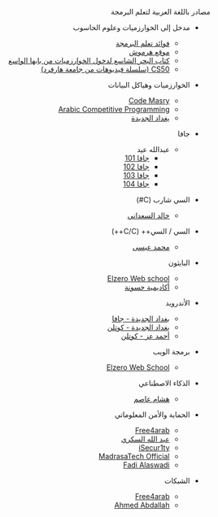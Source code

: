 <div dir="rtl">
 
مصادر باللغة العربية لتعلم البرمجة 

* مدخل إلى الخوارزميات وعلوم الحاسوب
  * [فوائد تعلم البرمجة](https://youtu.be/VPtapGzSScU)
  * [موقع هرموش](https://harmash.com/algorithms)
  * [كتاب البحر الشاسع لدخول الخوارزميات من بابها الواسع](https://www.arab-books.com/wp-content/uploads/2020/11/10319.pdf)
  * [CS50 (سلسلة فيديوهات من جامعة هارفرد)](https://www.youtube.com/c/cs50/videos)
  
* الخوارزميات وهياكل البيانات
  * [Code Masry](https://www.youtube.com/user/codemasrytube/playlists)
  * [Arabic Competitive Programming](https://www.youtube.com/c/ArabicCompetitiveProgramming/playlists)
  * [يغداد الجديدة](https://www.youtube.com/playlist?list=PLF8OvnCBlEY3a1pbPrE6fvNuV3qi-6KRf)
  
* جافا
  * عبدالله عيد
    * [جافا 101](https://youtube.com/playlist?list=PL28DDB2DCF87BEE43)
    * [جافا 102](https://youtube.com/playlist?list=PL138BE19EA2405C94)
    * [جافا 103](https://youtube.com/playlist?list=PLA94A6FB67AB4CD0D)
    * [جافا 104](https://youtube.com/playlist?list=PLqmVQqNLdVv11bup4o0bRR4zxG2Gu05gX)
    
* السي شارب (C#)
  * [خالد السعداني](https://youtube.com/playlist?list=PLwj1YcMhLRN24KqNI0xQrNscBfLnYeJpL)

* السي / السي++ (C/C++)
  * [محمد عيسى](https://www.youtube.com/c/MuhammedEssa/playlists)
* البايثون
  * [Elzero Web school](https://youtube.com/playlist?list=PLDoPjvoNmBAyE_gei5d18qkfIe-Z8mocs)
  * [أكاديمية حسونة](https://youtube.com/playlist?list=PLHIfW1KZRIfnM9y0sQRwjVz2-IwvnEJep)

* الأندرويد
  * [بغداد الجديدة - جافا](https://youtube.com/playlist?list=PLF8OvnCBlEY3e0Yg990aAXreEru72_xWN)
  * [بغداد الجديدة - كوتلن](https://www.youtube.com/playlist?list=PLF8OvnCBlEY2w-zdVPozupapiKzLzpyUZ)
  * [أحمد عز - كوتلن](https://www.youtube.com/playlist?list=PLb6ZzJ93PVwo6OSME4hXu1ZEiNjtkZe4y)
  
* برمجة الويب
  * [Elzero Web School](https://www.youtube.com/c/ElzeroInfo/playlists)

* الذكاء الاصطناعي
  * [هشام عاصم](https://www.youtube.com/c/HeshamAsem/playlists)

* الحماية والأمن المعلوماتي
  * [Free4arab](https://www.youtube.com/user/Nourelhoda2011/playlists)
  * [عبد الله السكري](https://www.youtube.com/user/abdallahelsokary/playlists)
  * [iSecur1ty](https://www.youtube.com/c/iSecur1tycommunity/playlists)
  * [MadrasaTech Official](https://www.youtube.com/c/MadrasaTechOfficial/playlists)
  * [Fadi Alaswadi](https://www.youtube.com/c/Faswadi/playlists)
  
* الشبكات
  * [Free4arab](https://www.youtube.com/user/Nourelhoda2011/playlists)
  * [Ahmed Abdallah](https://www.youtube.com/channel/UCXfeRCbzr9L9nL8_bJW1gzA/playlists)

</div>
